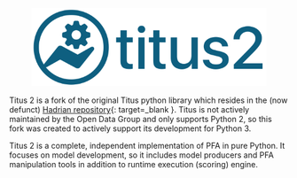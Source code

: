 <figure>
  <img src="images/logo-text.png" alt="titus2 logo"/>
</figure>

Titus 2 is a fork of the original Titus python library which resides in the (now defunct) [Hadrian repository](https://github.com/modelop/hadrian){: target=_blank }. Titus is not actively maintained by the Open Data Group and only supports Python 2, so this fork was created to actively support its development for Python 3.

Titus 2 is a complete, independent implementation of PFA in pure Python. It focuses on model development, so it includes model producers and PFA manipulation tools in addition to runtime execution (scoring) engine. 